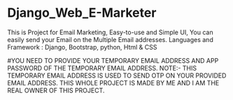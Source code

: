 # Django_Web_E-Marketer
This is Project for Email Marketing, Easy-to-use and Simple UI, You can easily send your Email on the Multiple Email addresses. Languages and Framework : Django, Bootstrap, python, Html &amp; CSS


#YOU NEED TO PROVIDE YOUR TEMPORARY EMAIL ADDRESS AND APP PASSWORD OF THE TEMPORARY EMAIL ADDRESS.
NOTE:- THIS TEMPORARY EMAIL ADDRESS IS USED TO SEND OTP ON YOUR PROVIDED EMAIL ADDRESS.
THIS WHOLE PROJECT IS MADE BY ME AND I AM THE REAL OWNER OF THIS PROJECT.
